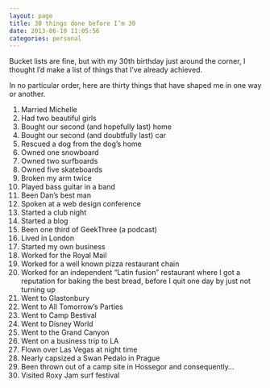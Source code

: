 ```yaml
---
layout: page 
title: 30 things done before I’m 30
date: 2013-06-10 11:05:56
categories: personal
---
```


Bucket lists are fine, but with my 30th birthday just around the corner, I thought I&#8217;d make a list of things that I&#8217;ve already achieved.

<!--more-->

In no particular order, here are thirty things that have shaped me in one way or another.

  1. Married Michelle
  2. Had two beautiful girls
  3. Bought our second (and hopefully last) home
  4. Bought our second (and doubtfully last) car
  5. Rescued a dog from the dog&#8217;s home
  6. Owned one snowboard
  7. Owned two surfboards
  8. Owned five skateboards
  9. Broken my arm twice
 10. Played bass guitar in a band
 11. Been Dan&#8217;s best man
 12. Spoken at a web design conference
 13. Started a club night
 14. Started a blog
 15. Been one third of GeekThree (a podcast)
 16. Lived in London
 17. Started my own business
 18. Worked for the Royal Mail
 19. Worked for a well known pizza restaurant chain
 20. Worked for an independent “Latin fusion” restaurant where I got a reputation for baking the best bread, before I quit one day by just not turning up
 21. Went to Glastonbury
 22. Went to All Tomorrow&#8217;s Parties
 23. Went to Camp Bestival
 24. Went to Disney World
 25. Went to the Grand Canyon
 26. Went on a business trip to LA
 27. Flown over Las Vegas at night time
 28. Nearly capsized a Swan Pedalo in Prague
 29. Been thrown out of a camp site in Hossegor and consequently…
 30. Visited Roxy Jam surf festival